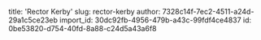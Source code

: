 title: 'Rector Kerby'
slug: rector-kerby
author: 7328c14f-7ec2-4511-a24d-29a1c5ce23eb
import_id: 30dc92fb-4956-479b-a43c-99fdf4ce4837
id: 0be53820-d754-40fd-8a88-c24d5a43a6f8
